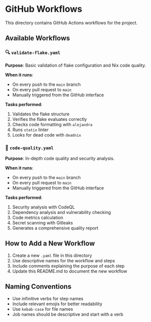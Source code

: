 # GitHub Workflows

This directory contains GitHub Actions workflows for the project.

## Available Workflows

### 🔍 `validate-flake.yaml`

**Purpose**: Basic validation of flake configuration and Nix code quality.

**When it runs**:
- On every push to the `main` branch
- On every pull request to `main`
- Manually triggered from the GitHub interface

**Tasks performed**:
1. Validates the flake structure
2. Verifies the flake evaluates correctly
3. Checks code formatting with `alejandra`
4. Runs `statix` linter
5. Looks for dead code with `deadnix`

### 🧹 `code-quality.yaml`

**Purpose**: In-depth code quality and security analysis.

**When it runs**:
- On every push to the `main` branch
- On every pull request to `main`
- Manually triggered from the GitHub interface

**Tasks performed**:
1. Security analysis with CodeQL
2. Dependency analysis and vulnerability checking
3. Code metrics calculation
4. Secret scanning with Gitleaks
5. Generates a comprehensive quality report

## How to Add a New Workflow

1. Create a new `.yaml` file in this directory
2. Use descriptive names for the workflow and steps
3. Include comments explaining the purpose of each step
4. Update this README.md to document the new workflow

## Naming Conventions

- Use infinitive verbs for step names
- Include relevant emojis for better readability
- Use `kebab-case` for file names
- Job names should be descriptive and start with a verb

